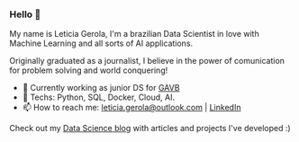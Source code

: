 ### Hello 👋
My name is Leticia Gerola, I'm a brazilian Data Scientist in love with Machine Learning and all sorts of AI applications. 

Originally graduated as a journalist, I believe in the power of comunication for problem solving and world conquering!

- 🔭 Currently working as junior DS for [GAVB](https://www.gavb.com.br/)
- 👯 Techs: Python, SQL, Docker, Cloud, AI.
- 📫 How to reach me: leticia.gerola@outlook.com | [LinkedIn](https://www.linkedin.com/in/let%C3%ADcia-gerola/) 

Check out my [Data Science blog](https://medium.com/joguei-os-dados) with articles and projects I've developed :)
<!--
**gerolaleticia/gerolaleticia** is a ✨ _special_ ✨ repository because its `README.md` (this file) appears on your GitHub profile.

Here are some ideas to get you started:

- 🔭 I’m currently working on ...
- 🌱 I’m currently learning ...
- 👯 I’m looking to collaborate on ...
- 🤔 I’m looking for help with ...
- 💬 Ask me about ...
- 📫 How to reach me: ...
- 😄 Pronouns: ...
- ⚡ Fun fact: ...
-->
